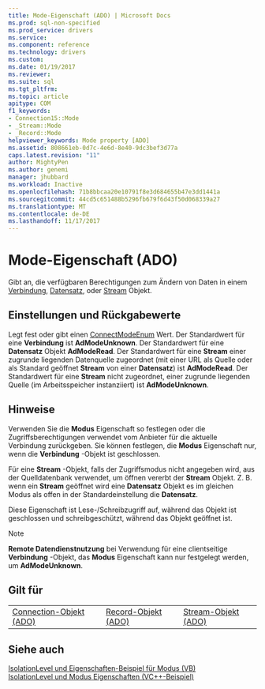 ```yaml
---
title: Mode-Eigenschaft (ADO) | Microsoft Docs
ms.prod: sql-non-specified
ms.prod_service: drivers
ms.service: 
ms.component: reference
ms.technology: drivers
ms.custom: 
ms.date: 01/19/2017
ms.reviewer: 
ms.suite: sql
ms.tgt_pltfrm: 
ms.topic: article
apitype: COM
f1_keywords:
- Connection15::Mode
- _Stream::Mode
- _Record::Mode
helpviewer_keywords: Mode property [ADO]
ms.assetid: 808661eb-0d7c-4e6d-8e40-9dc3bef3d77a
caps.latest.revision: "11"
author: MightyPen
ms.author: genemi
manager: jhubbard
ms.workload: Inactive
ms.openlocfilehash: 71b8bbcaa20e10791f8e3d684655b47e3dd1441a
ms.sourcegitcommit: 44cd5c651488b5296fb679f6d43f50d068339a27
ms.translationtype: MT
ms.contentlocale: de-DE
ms.lasthandoff: 11/17/2017
---
```

# <a name="mode-property-ado"></a>Mode-Eigenschaft (ADO)
Gibt an, die verfügbaren Berechtigungen zum Ändern von Daten in einem [Verbindung](../../../ado/reference/ado-api/connection-object-ado.md), [Datensatz](../../../ado/reference/ado-api/record-object-ado.md), oder [Stream](../../../ado/reference/ado-api/stream-object-ado.md) Objekt.  
  
## <a name="settings-and-return-values"></a>Einstellungen und Rückgabewerte  
 Legt fest oder gibt einen [ConnectModeEnum](../../../ado/reference/ado-api/connectmodeenum.md) Wert. Der Standardwert für eine **Verbindung** ist **AdModeUnknown**. Der Standardwert für eine **Datensatz** Objekt **AdModeRead**. Der Standardwert für eine **Stream** einer zugrunde liegenden Datenquelle zugeordnet (mit einer URL als Quelle oder als Standard geöffnet **Stream** von einer **Datensatz**) ist  **AdModeRead**. Der Standardwert für eine **Stream** nicht zugeordnet, einer zugrunde liegenden Quelle (im Arbeitsspeicher instanziiert) ist **AdModeUnknown**.  
  
## <a name="remarks"></a>Hinweise  
 Verwenden Sie die **Modus** Eigenschaft so festlegen oder die Zugriffsberechtigungen verwendet vom Anbieter für die aktuelle Verbindung zurückgeben. Sie können festlegen, die **Modus** Eigenschaft nur, wenn die **Verbindung** -Objekt ist geschlossen.  
  
 Für eine **Stream** -Objekt, falls der Zugriffsmodus nicht angegeben wird, aus der Quelldatenbank verwendet, um öffnen vererbt der **Stream** Objekt. Z. B. wenn ein **Stream** geöffnet wird eine **Datensatz** Objekt es im gleichen Modus als offen in der Standardeinstellung die **Datensatz**.  
  
 Diese Eigenschaft ist Lese-/Schreibzugriff auf, während das Objekt ist geschlossen und schreibgeschützt, während das Objekt geöffnet ist.  
  
> [!NOTE]
>  **Remote Datendienstnutzung** bei Verwendung für eine clientseitige **Verbindung** -Objekt, das **Modus** Eigenschaft kann nur festgelegt werden, um **AdModeUnknown**.  
  
## <a name="applies-to"></a>Gilt für  
  
||||  
|-|-|-|  
|[Connection-Objekt (ADO)](../../../ado/reference/ado-api/connection-object-ado.md)|[Record-Objekt (ADO)](../../../ado/reference/ado-api/record-object-ado.md)|[Stream-Objekt (ADO)](../../../ado/reference/ado-api/stream-object-ado.md)|  
  
## <a name="see-also"></a>Siehe auch  
 [IsolationLevel und Eigenschaften-Beispiel für Modus (VB)](../../../ado/reference/ado-api/isolationlevel-and-mode-properties-example-vb.md)   
 [IsolationLevel und Modus Eigenschaften (VC++-Beispiel)](../../../ado/reference/ado-api/isolationlevel-and-mode-properties-example-vc.md)   
